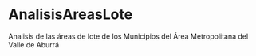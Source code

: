 # AnalisisAreasLote
Analisis de las áreas de lote de los Municipios del Área Metropolitana del Valle de Aburrá

